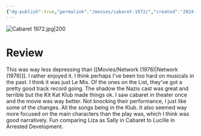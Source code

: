 ```yaml
---
{"dg-publish":true,"permalink":"/movies/cabaret-1972/","created":"2024-02-20","updated":"2024-08-19"}
---
```



![Cabaret 1972.jpg|200](/img/user/Attachments/Cabaret%201972.jpg)

# Review

This was way less depressing than [[Movies/Network (1976)\|Network (1976)]]. I rather enjoyed it. I think perhaps I've been too hard on musicals in the past. I think it was just Le Mis. Of the ones on the List, they've got a pretty good track record going. The shadow the Nazis cast was great and terrible but the Kit Kat Klub made things ok. I saw cabaret in theater once and the movie was way better. Not knocking their performance, I just like some of the changes. All the songs being in the Klub. It also seemed way more focused on the main characters than the play was, which I think was good narratively. Fun comparing Liza as Sally in Cabaret to Lucille in Arrested Development.
